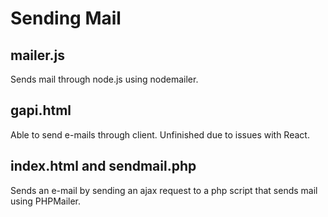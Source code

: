 # Sending Mail

## mailer.js
Sends mail through node.js using nodemailer.

## gapi.html
Able to send e-mails through client. Unfinished due to issues with React.

## index.html and sendmail.php
Sends an e-mail by sending an ajax request to a php script that sends mail using PHPMailer.